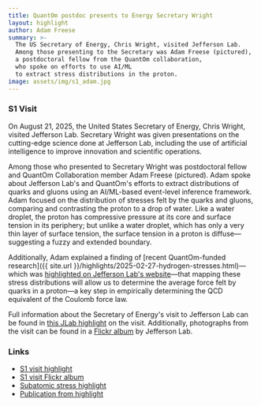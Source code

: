 ```yaml
---
title: QuantOm postdoc presents to Energy Secretary Wright
layout: highlight
author: Adam Freese
summary: >-
  The US Secretary of Energy, Chris Wright, visited Jefferson Lab.
  Among those presenting to the Secretary was Adam Freese (pictured),
  a postdoctoral fellow from the QuantOm collaboration,
  who spoke on efforts to use AI/ML
  to extract stress distributions in the proton.
image: assets/img/s1_adam.jpg
---
```

### S1 Visit

On August 21, 2025, the United States Secretary of Energy,
Chris Wright, visited Jefferson Lab.
Secretary Wright was given presentations on the cutting-edge
science done at Jefferson Lab, including the use of artificial intelligence
to improve innovation and scientific operations.

Among those who presented to Secretary Wright was postdoctoral fellow
and QuantOm Collaboration member Adam Freese (pictured).
Adam spoke about Jefferson Lab's and QuantOm's efforts to extract distributions
of quarks and gluons using an AI/ML-based event-level inference framework.
Adam focused on the distribution of stresses felt by the quarks and gluons,
comparing and contrasting the proton to a drop of water.
Like a water droplet, the proton has compressive pressure at its core
and surface tension in its periphery;
but unlike a water droplet, which has only a very thin layer of surface tension,
the surface tension in a proton is diffuse&mdash;suggesting a fuzzy and extended boundary.

Additionally, Adam explained a finding of
[recent QuantOm-funded research]({{ site.url }}/highlights/2025-02-27-hydrogen-stresses.html)&mdash;which
was
[highlighted on Jefferson Lab's website](https://www.jlab.org/news/stories/sharper-image-subatomic-stress)&mdash;that
mapping these stress distributions will allow us to determine
the average force felt by quarks in a proton&mdash;a key step in empirically
determining the QCD equivalent of the Coulomb force law.

Full information about the Secretary of Energy's visit to Jefferson Lab
can be found in
[this JLab highlight](https://www.jlab.org/news/releases/energy-secretary-wright-visit-jefferson-lab-highlights-impacts-stem-workforce)
on the visit.
Additionally, photographs from the visit can be found in a
[Flickr album](https://www.flickr.com/photos/jeffersonlab/albums/72177720328581900)
by Jefferson Lab.

### Links

- [S1 visit highlight](https://www.jlab.org/news/releases/energy-secretary-wright-visit-jefferson-lab-highlights-impacts-stem-workforce)
- [S1 visit Flickr album](https://www.flickr.com/photos/jeffersonlab/albums/72177720328581900)
- [Subatomic stress highlight](https://www.jlab.org/news/stories/sharper-image-subatomic-stress)
- [Publication from highlight](https://doi.org/10.1103/PhysRevD.111.034047)

